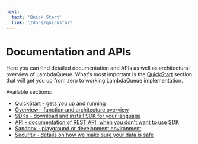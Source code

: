 ```yaml
---
next:
  text: 'Quick Start'
  link: '/docs/quickstart'
---
```

# Documentation and APIs

Here you can find detailed documentation and APIs as well as architectural overview
of LambdaQueue. What's most important is the [QuickStart](./quickstart) section
that will get you up from zero to working LambdaQueue implementation.

Available sections:

- [QuickStart - gets you up and running](./quickstart)
- [Overview - function and architecture overview](./overview)
- [SDKs - download and install SDK for your language](./sdk)
- [API - documentation of REST API, when you don't want to use SDK](./api)
- [Sandbox - playground or development environment](./sandbox)
- [Security - details on how we make sure your data is safe](./security)
